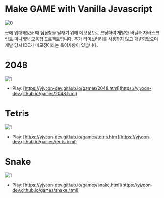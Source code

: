# Make GAME with Vanilla Javascript

![0](/readme/game.png)

군에 입대해있을 때 심심함을 달래기 위해 메모장으로 코딩하여 개발한 바닐라 자바스크립트 미니게임 모음집 프로젝트입니다. 추가 라이브러리를 사용하지 않고 개발되었으며 개발 당시 IDE가 메모장이라는 특이사항이 있습니다.

# 2048

![1](/readme/ex_2048.png)

- Play: [https://yjyoon-dev.github.io/games/2048.html](https://yjyoon-dev.github.io/games/2048.html)

# Tetris

![1](/readme/ex_tetris.png)

- Play: [https://yjyoon-dev.github.io/games/tetris.html](https://yjyoon-dev.github.io/games/tetris.html)

# Snake

![1](/readme/ex_snake.png)

- Play: [https://yjyoon-dev.github.io/games/snake.html](https://yjyoon-dev.github.io/games/snake.html)
